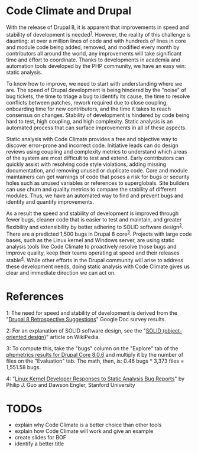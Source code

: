# Code Climate and Drupal

With the release of Drupal 8, it is apparent that improvements in speed and stability of development is needed<sup>[1](#footnote1)</sup>. However, the reality of this challenge is daunting: at over a million lines of code and with hundreds of lines in core and module code being added, removed, and modified every month by contributors all around the world, any improvements will take significant time and effort to coordinate. Thanks to developments in academia and automation tools developed by the PHP community, we have an easy win: static analysis.

To know how to improve, we need to start with understanding where we are. The speed of Drupal development is being hindered by the "noise" of bug tickets, the time to triage a bug to identify its cause, the time to resolve conflicts between patches, rework required due to close coupling, onboarding time for new contributors, and the time it takes to reach consensus on changes. Stability of development is hindered by code being hard to test, high coupling, and high complexity. Static analysis is an automated process that can surface improvements in all of these aspects.

Static analysis with Code Climate provides a free and objective way to discover error-prone and incorrect code. Initiative leads can do design reviews using coupling and complexity metrics to understand which areas of the system are most difficult to test and extend. Early contributors can quickly assist with resolving code style violations, adding missing documentation, and removing unused or duplicate code. Core and module maintainers can get warnings of code that poses a risk for bugs or security holes such as unused variables or references to superglobals. Site builders can use churn and quality metrics to compare the stability of different modules. Thus, we have an automated way to find and prevent bugs and identify and quantify improvements.

As a result the speed and stability of development is improved through fewer bugs, cleaner code that is easier to test and maintain, and greater flexibility and extensibility by better adhering to SOLID software design<sup>[2](#footnote2)</sup>. There are a predicted 1,500 bugs in Drupal 8 core<sup>[3](#footnote3)</sup>. Projects with large code bases, such as the Linux kernel and Windows server, are using static analysis tools like Code Climate to proactively resolve those bugs and improve quality, keep their teams operating at speed and their releases stable<sup>[4](#footnote4)</sup>. While other efforts in the Drupal community will arise to address these development needs, doing static analysis with Code Climate gives us clear and immediate direction we can act on.

# References

<a name="footnote1">1</a>: The need for speed and stability of development is derived from the "[Drupal 8 Retrospective Suggestions](https://docs.google.com/document/d/11ZcXSSqvAGkI4AQ9-GxQmnMR3E9bo8Z9DUA58bY7_Sk/mobilebasic)" Google Doc survey results.

<a name="footnote2">2</a>: For an explanation of SOLID software design, see the "[SOLID (object-oriented design)](https://en.wikipedia.org/wiki/SOLID_%28object-oriented_design%29)" article on WikiPedia.

<a name="footnote3">3</a>: To compute this, take the "bugs" column on the "Explore" tab of the [phpmetrics results for Drupal Core 8.0.6](phpmetrics-drupal-8.0.6.html) and multiply it by the number of files on the "Evaluation" tab. The math, then, is: 0.46 bugs * 3,373 files = 1,551.58 bugs.

<a name="footnote4">4</a>: "[Linux Kernel Developer Responses to Static Analysis Bug Reports](https://www.usenix.org/legacy/event/usenix09/tech/full_papers/guo/guo_html/index.html)" by Philip J. Guo and Dawson Engler, Stanford University

# TODOs

* explain why Code Climate is a better choice than other tools
* explain how Code Climate will work and give an example
* create slides for BOF
* identify a better title
